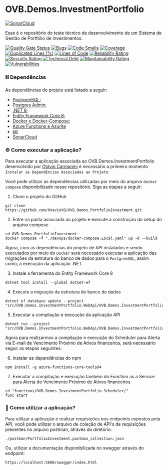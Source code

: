 ﻿# OVB.Demos.InvestmentPortfolio

[![SonarCloud](https://sonarcloud.io/images/project_badges/sonarcloud-white.svg)](https://sonarcloud.io/summary/new_code?id=OtavioVB_OVB.Demos.PortfolioInvestment)

Esse é o repositório do teste técnico de desenvolvimento de um Sistema de Gestão de Portfólio de Investimentos. 

[![Quality Gate Status](https://sonarcloud.io/api/project_badges/measure?project=OtavioVB_OVB.Demos.PortfolioInvestment&metric=alert_status)](https://sonarcloud.io/summary/new_code?id=OtavioVB_OVB.Demos.PortfolioInvestment)
[![Bugs](https://sonarcloud.io/api/project_badges/measure?project=OtavioVB_OVB.Demos.PortfolioInvestment&metric=bugs)](https://sonarcloud.io/summary/new_code?id=OtavioVB_OVB.Demos.PortfolioInvestment)
[![Code Smells](https://sonarcloud.io/api/project_badges/measure?project=OtavioVB_OVB.Demos.PortfolioInvestment&metric=code_smells)](https://sonarcloud.io/summary/new_code?id=OtavioVB_OVB.Demos.PortfolioInvestment)
[![Coverage](https://sonarcloud.io/api/project_badges/measure?project=OtavioVB_OVB.Demos.PortfolioInvestment&metric=coverage)](https://sonarcloud.io/summary/new_code?id=OtavioVB_OVB.Demos.PortfolioInvestment)
[![Duplicated Lines (%)](https://sonarcloud.io/api/project_badges/measure?project=OtavioVB_OVB.Demos.PortfolioInvestment&metric=duplicated_lines_density)](https://sonarcloud.io/summary/new_code?id=OtavioVB_OVB.Demos.PortfolioInvestment)
[![Lines of Code](https://sonarcloud.io/api/project_badges/measure?project=OtavioVB_OVB.Demos.PortfolioInvestment&metric=ncloc)](https://sonarcloud.io/summary/new_code?id=OtavioVB_OVB.Demos.PortfolioInvestment)
[![Reliability Rating](https://sonarcloud.io/api/project_badges/measure?project=OtavioVB_OVB.Demos.PortfolioInvestment&metric=reliability_rating)](https://sonarcloud.io/summary/new_code?id=OtavioVB_OVB.Demos.PortfolioInvestment)
[![Security Rating](https://sonarcloud.io/api/project_badges/measure?project=OtavioVB_OVB.Demos.PortfolioInvestment&metric=security_rating)](https://sonarcloud.io/summary/new_code?id=OtavioVB_OVB.Demos.PortfolioInvestment)
[![Technical Debt](https://sonarcloud.io/api/project_badges/measure?project=OtavioVB_OVB.Demos.PortfolioInvestment&metric=sqale_index)](https://sonarcloud.io/summary/new_code?id=OtavioVB_OVB.Demos.PortfolioInvestment)
[![Maintainability Rating](https://sonarcloud.io/api/project_badges/measure?project=OtavioVB_OVB.Demos.PortfolioInvestment&metric=sqale_rating)](https://sonarcloud.io/summary/new_code?id=OtavioVB_OVB.Demos.PortfolioInvestment)
[![Vulnerabilities](https://sonarcloud.io/api/project_badges/measure?project=OtavioVB_OVB.Demos.PortfolioInvestment&metric=vulnerabilities)](https://sonarcloud.io/summary/new_code?id=OtavioVB_OVB.Demos.PortfolioInvestment)

### :chains: Dependências

As dependências do projeto está listado a seguir:
- [PostgreeSQL](https://www.postgresql.org/);
- [Postgres Admin](https://www.pgadmin.org/);
- [.NET 8](https://dotnet.microsoft.com/pt-br/download/dotnet/8.0);
- [Entity Framework Core 8](https://learn.microsoft.com/pt-br/ef/core/get-started/overview/install);
- [Docker e Docker-Compose](https://docs.docker.com/);
- [Azure Functions e Azurite](https://learn.microsoft.com/en-us/azure/azure-functions/functions-bindings-timer?tabs=python-v2%2Cisolated-process%2Cnodejs-v4&pivots=programming-language-csharp)
- [k6](https://k6.io/docs)
- [SonarCloud](https://sonarcloud.io/summary/overall?id=OtavioVB_OVB.Demos.PortfolioInvestment)

### :gear: Como executar a aplicação?

Para executar a aplicação associada ao OVB.Demos.InvestmentPortfolio desenvolvido por [Otávio Carmanini](https://www.linkedin.com/in/otaviovillasboassimoncinicarmanini/) é necessário a primeiro momento `Instalar as Dependências Associadas ao Projeto`.

Você pode utilizar as dependências utilizadas por meio do arquivo `docker compose` disponibilizado nesse repositório. Siga as etapas a seguir:

1. Clone o projeto do GitHub

```
git clone https://github.com/OtavioVB/OVB.Demos.PortfolioInvestment.git
```

2. Entre na pasta associada ao projeto e execute a construção do setup do arquivo compose

```
cd OVB.Demos.PortfolioInvestment
docker compose -f "./devops/docker-compose.Local.yaml" up -d --build
```

Agora, com as dependências do projeto de API instalados e sendo executados por meio do `Docker` será necessário executar a aplicação das migrações da estrutura do banco de dados para o `PostgreeSQL`, assim como, a execução da aplicação .NET.

3. Instale a ferramenta do Entity Framework Core 8

```
dotnet tool install --global dotnet-ef
```

4. Execute a migração da estrutura do banco de dados

```
dotnet ef database update --project "src/OVB.Demos.InvestmentPortfolio.WebApi/OVB.Demos.InvestmentPortfolio.WebApi.csproj"
```

5. Executar a compilação e execução da aplicação API

```
dotnet run --project "src/OVB.Demos.InvestmentPortfolio.WebApi/OVB.Demos.InvestmentPortfolio.WebApi.csproj"
```

Agora para realizarmos a compilação e execução do Scheduler para Alerta via E-mail de Vencimento Próximo de Ativos financeiros, será necessário seguir as etapas seguintes:

6. Instalar as dependências do npm

```
npm install -g azure-functions-core-tools@4
```

7. Executar a compilação e execução também do Function as a Service para Alerta do Vencimento Próximo de Ativos financeiros

```
cd "functions/OVB.Demos.InvestmentPortfolio.Scheduler/"
func start
```

### :rocket: Como utilizar a aplicação?

Para utilizar a aplicação e realizar requisições nos endpoints expostos pela API, você pode utilizar o arquivo de coleção de API's de requisições presentes no arquivo postman, através do diretório:

```
./postman/PortfolioInvestment.postman_collection.json
```

Ou, utilizar a documentação disponibilizada no swagger através do endpoint:

```
https://localhost:5000/swagger/index.html
```